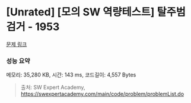 # [Unrated] [모의 SW 역량테스트] 탈주범 검거 - 1953 

[문제 링크](https://swexpertacademy.com/main/code/problem/problemDetail.do?contestProbId=AV5PpLlKAQ4DFAUq) 

### 성능 요약

메모리: 35,280 KB, 시간: 143 ms, 코드길이: 4,557 Bytes



> 출처: SW Expert Academy, https://swexpertacademy.com/main/code/problem/problemList.do